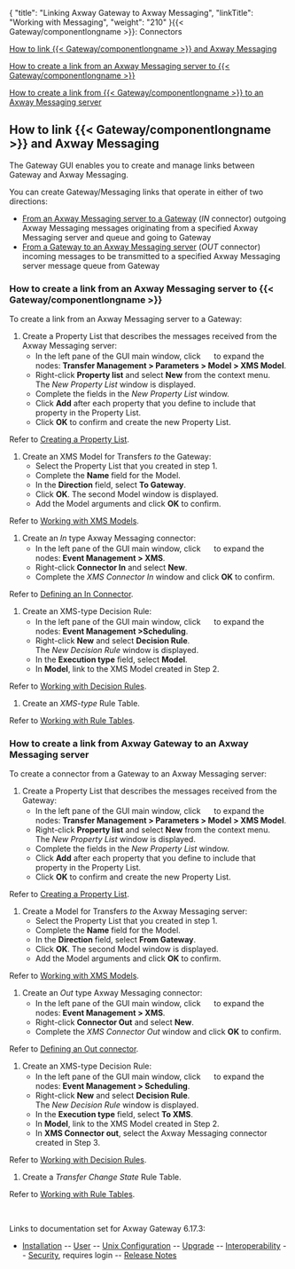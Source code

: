 {
    "title": "Linking Axway Gateway to Axway Messaging",
    "linkTitle": "Working with Messaging",
    "weight": "210"
}{{< Gateway/componentlongname  >}}: Connectors

[How to link {{< Gateway/componentlongname  >}} and Axway Messaging](#How_to_link_Gateway_and_Messaging)

[How to create a link from an Axway Messaging server to {{< Gateway/componentlongname  >}}](#Linking_Messaging_server_to_Gateway)

[How to create a link from {{< Gateway/componentlongname  >}} to an Axway Messaging server](#Linking_Gateway_to_Messaging_server)

<span id="How_to_link_Gateway_and_Messaging"></span>

## How to link {{< Gateway/componentlongname  >}} and Axway Messaging

The Gateway GUI enables you to create and manage links between Gateway and Axway Messaging.

You can create Gateway/Messaging links that operate in either of two directions:

-   [From an Axway Messaging server to a Gateway](#Linking_Messaging_server_to_Gateway) (*IN* connector) outgoing Axway Messaging messages originating from a specified Axway Messaging server and queue and going to Gateway
-   [From a Gateway to an Axway Messaging server](#Linking_Gateway_to_Messaging_server) (*OUT* connector) incoming messages to be transmitted to a specified Axway Messaging server message queue from Gateway

<span id="Linking_Messaging_server_to_Gateway"></span>

### How to create a link from an Axway Messaging server to {{< Gateway/componentlongname  >}}

To create a link from an Axway Messaging server to a Gateway:

1.  Create a Property List that describes the messages received from the Axway Messaging server:
    -   In the left pane of the GUI main window, click <img src="/Images/Gateway/expand_marker.gif" width="16" height="16" /> to expand the nodes: **Transfer Management > Parameters > Model > XMS Model**.
    -   Right-click <span style="font-weight: bold;">Property list</span> and select <span style="font-weight: bold;">New</span> from the context menu.  
        The <span style="font-style: italic;">New Property List</span> window is displayed.
    -   Complete the fields in the <span style="font-style: italic;">New Property List</span> window.
    -   Click <span style="font-weight: bold;">Add</span> after each property that you define to include that property in the Property List.
    -   Click <span style="font-weight: bold;">OK</span> to confirm and create the new Property List.

Refer to [Creating a Property List](../../../transfers_start_here/parameters_start_here/models_start_here/managing_property_lists#Creating_a_Property_List).

1.  Create an XMS Model for Transfers <span style="font-style: italic;">to</span> the Gateway:
    -   Select the Property List that you created in step 1.
    -   Complete the <span style="font-weight: bold;">Name</span> field for the Model.
    -   In the <span style="font-weight: bold;">Direction</span> field, select <span style="font-weight: bold;">To Gateway</span>.
    -   Click <span style="font-weight: bold;">OK</span>. The second Model window is displayed.
    -   Add the Model arguments and click <span style="font-weight: bold;">OK</span> to confirm.

Refer to [Working with XMS Models](../../../transfers_start_here/parameters_start_here/models_start_here/managing_xms_models).

1.  Create an <span style="font-style: italic;">In</span> type Axway Messaging connector:
    -   In the left pane of the GUI main window, click <img src="/Images/Gateway/expand_marker.gif" width="16" height="16" /> to expand the nodes: <span style="font-weight: bold;">Event Management > XMS</span>.
    -   Right-click <span style="font-weight: bold;">Connector In</span> and select <span style="font-weight: bold;">New</span>.
    -   Complete the <span style="font-style: italic;">XMS Connector In</span> window and click <span style="font-weight: bold;">OK</span> to confirm.

Refer to [Defining an In Connector](../../../managing_events_start_here/creating_an_xms_connector#Defining_IN_connector).

1.  Create an XMS-type Decision Rule:
    -   In the left pane of the GUI main window, click <img src="/Images/Gateway/expand_marker.gif" width="16" height="16" /> to expand the nodes: <span style="font-weight: bold;">Event Management ></span><span style="font-weight: bold;">Scheduling</span>.
    -   Right-click <span style="font-weight: bold;">New</span> and select <span style="font-weight: bold;">Decision Rule</span>.  
        The <span style="font-style: italic;">New Decision Rule</span> window is displayed.
    -   In the <span style="font-weight: bold;">Execution type</span> field, select <span style="font-weight: bold;">Model</span>.
    -   In <span style="font-weight: bold;">Model</span>, link to the XMS Model created in Step 2.

Refer to [Working with Decision Rules](../../../managing_events_start_here/working_with_rule_tables_and_decision_rules(gui)).

1.  Create an <span style="font-style: italic;">XMS-type</span> Rule Table.

Refer to [Working with Rule Tables](../../../managing_events_start_here/working_with_rule_tables_and_decision_rules(gui)).

<span id="Linking_Gateway_to_Messaging_server"></span>

### How to create a link from <span class="mc-variable axway_variables.Component_Long_Name variable">Axway Gateway</span> to an Axway Messaging server

To create a connector from a Gateway to an Axway Messaging server:

1.  Create a Property List that describes the messages received from the Gateway:
    -   In the left pane of the GUI main window, click <img src="/Images/Gateway/expand_marker.gif" width="16" height="16" /> to expand the nodes: <span style="font-weight: bold;">Transfer Management > Parameters > Model > XMS Model</span>.
    -   Right-click <span style="font-weight: bold;">Property list</span> and select <span style="font-weight: bold;">New</span> from the context menu.  
        The <span style="font-style: italic;">New Property List</span> window is displayed.
    -   Complete the fields in the <span style="font-style: italic;">New Property List</span> window.
    -   Click <span style="font-weight: bold;">Add</span> after each property that you define to include that property in the Property List.
    -   Click <span style="font-weight: bold;">OK</span> to confirm and create the new Property List.

Refer to [Creating a Property List](../../../transfers_start_here/parameters_start_here/models_start_here/managing_property_lists#Creating_a_Property_List).

1.  Create a Model for Transfers <span style="font-style: italic;">to</span> the Axway Messaging server:
    -   Select the Property List that you created in step 1.
    -   Complete the <span style="font-weight: bold;">Name</span> field for the Model.
    -   In the <span style="font-weight: bold;">Direction</span> field, select <span style="font-weight: bold;">From Gateway</span>.
    -   Click <span style="font-weight: bold;">OK</span>. The second Model window is displayed.
    -   Add the Model arguments and click <span style="font-weight: bold;">OK</span> to confirm.

Refer to [Working with XMS Models](../../../transfers_start_here/parameters_start_here/models_start_here/managing_xms_models).

1.  Create an <span style="font-style: italic;">Out</span> type Axway Messaging connector:
    -   In the left pane of the GUI main window, click <img src="/Images/Gateway/expand_marker.gif" width="16" height="16" /> to expand the nodes: <span style="font-weight: bold;">Event Management > XMS</span>.
    -   Right-click <span style="font-weight: bold;">Connector Out</span> and select <span style="font-weight: bold;">New</span>.
    -   Complete the <span style="font-style: italic;">XMS Connector Out</span> window and click <span style="font-weight: bold;">OK</span> to confirm.

Refer to [Defining an Out connector](../../../managing_events_start_here/creating_an_xms_connector#Defining_OUT_connector).

1.  Create an XMS-type Decision Rule:
    -   In the left pane of the GUI main window, click <img src="/Images/Gateway/expand_marker.gif" width="16" height="16" /> to expand the nodes: <span style="font-weight: bold;">Event Management > Scheduling</span>.
    -   Right-click <span style="font-weight: bold;">New</span> and select <span style="font-weight: bold;">Decision Rule</span>.  
        The <span style="font-style: italic;">New Decision Rule</span> window is displayed.
    -   In the <span style="font-weight: bold;">Execution type</span> field, select <span style="font-weight: bold;">To XMS</span>.
    -   In <span style="font-weight: bold;">Model</span>, link to the XMS Model created in Step 2.
    -   In <span style="font-weight: bold;">XMS Connector out</span>, select the Axway Messaging connector created in Step 3.

Refer to [Working with Decision Rules](../../../managing_events_start_here/working_with_rule_tables_and_decision_rules(gui)).

1.  Create a <span style="font-style: italic;">Transfer Change State</span> Rule Table.

Refer to [Working with Rule Tables](../../../managing_events_start_here/working_with_rule_tables_and_decision_rules(gui)).

 

Links to documentation set for Axway Gateway <span class="mc-variable axway_variables.Release_Number variable">6.17.3</span>:

-   [Installation](/bundle/Gateway_6173_InstallationGuide_allOS_en_HTML5/page/Content/start_page.htm) -- [User](/bundle/Gateway_6173_UsersGuide_allOS_en_HTML5/page/Content/start_page.htm) -- [Unix Configuration](/bundle/Gateway_6173_ConfigurationGuide_UNIX_en_HTML5/page/Content/start_page.htm) -- [Upgrade](/bundle/Gateway_6173_UpgradeGuide_allOS_en_HTML5/page/Content/start_page.htm) -- [Interoperability](/bundle/Gateway_6173_InteroperabilityGuide_allOS_en_HTML5/page/Content/start_page.htm) -- [Security](/bundle/Gateway_6173_SecurityGuide_allOS_en_HTML5/page/Content/start_page.htm), requires login -- [Release Notes](/bundle/Gateway_6173_ReleaseNotes_allOS_en_HTML5/page/Content/Gateway_ReleaseNotes_allOS_en.htm)
